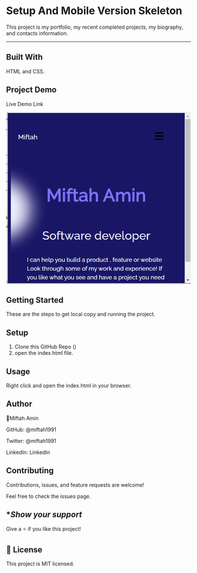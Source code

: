 # Setup And Mobile Version Skeleton

This project is my portfolio, my recent completed projects, my biography, and contacts information.

_______________________________________________
**Built With**
-------------------------------------------
HTML and CSS.

Project  Demo
---------------------------------------------
Live Demo Link

![alt text](https://github.com/miftah1991/SetupAndMobileVersionSkeleton/blob/Milestone1/SystemScreenShot.png)

**Getting Started**
-----------------------------------------------------------
These are the steps to get local copy and running the project.

**Setup**
----------------------------------------
1. Clone this GitHub Repo () 
2.  open the index.html file.

**Usage**
----------------------------------------------------------------

Right click and open the index.html in your browser.

**Author**
-------------------------------------------------------------

👤Miftah Amin

GitHub: @miftah1991

Twitter: @miftah1991

LinkedIn: LinkedIn

**Contributing**
-----------------------------------------------------------------------

Contributions, issues, and feature requests are welcome!

Feel free to check the issues page.

**Show your support*
----------------------------------------------------------------------------

Give a ⭐️ if you like this project!


**📝 License**
----------------------------------------------------------------------
This project is MIT licensed.
